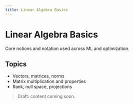 ```yaml
---
title: Linear Algebra Basics
---
```


# Linear Algebra Basics

Core notions and notation used across ML and optimization.

## Topics

- Vectors, matrices, norms
- Matrix multiplication and properties
- Rank, null space, projections

> Draft: content coming soon.

